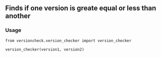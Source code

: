 ## Finds if one version is greate equal or less than another


### Usage

```
from versioncheck.version_checker import version_checker

version_checker(version1, version2)

```